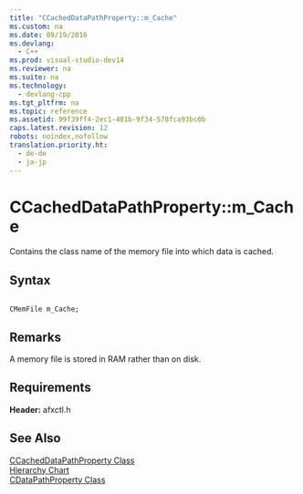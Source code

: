 ```yaml
---
title: "CCachedDataPathProperty::m_Cache"
ms.custom: na
ms.date: 09/19/2016
ms.devlang: 
  - C++
ms.prod: visual-studio-dev14
ms.reviewer: na
ms.suite: na
ms.technology: 
  - devlang-cpp
ms.tgt_pltfrm: na
ms.topic: reference
ms.assetid: 99f39ff4-2ec1-481b-9f34-578fca93bc0b
caps.latest.revision: 12
robots: noindex,nofollow
translation.priority.ht: 
  - de-de
  - ja-jp
---
```

# CCachedDataPathProperty::m_Cache
Contains the class name of the memory file into which data is cached.  
  
## Syntax  
  
```  
  
CMemFile m_Cache;  
```  
  
## Remarks  
 A memory file is stored in RAM rather than on disk.  
  
## Requirements  
 **Header:** afxctl.h  
  
## See Also  
 [CCachedDataPathProperty Class](../vs140/CCachedDataPathProperty-Class.md)   
 [Hierarchy Chart](../vs140/Hierarchy-Chart.md)   
 [CDataPathProperty Class](../vs140/CDataPathProperty-Class.md)